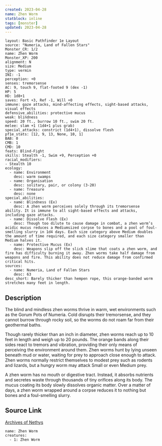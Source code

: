 ```yaml
---
created: 2023-04-28
name: Zhen Worm
statblock: inline
tags: [monster]
updated: 2023-04-28
---
```

```statblock
layout: Basic Pathfinder 1e Layout
source: "Numeria, Land of Fallen Stars"
Monster_CR: 1/2
name: Zhen Worm
Monster_XP: 200
alignment: N
size: Medium
type: vermin
INI: -1
perception: +0
senses: tremorsense
AC: 9, touch 9, flat-footed 9 (dex -1)
HP: 5
HD: 1d8+1
saves: Fort +3, Ref -1, Will +0
immune: gaze attacks, mind-affecting effects, sight-based attacks, visual effects
defensive_abilities: protective mucus
weak: blindness
speed: 20 ft., burrow 10 ft., swim 20 ft.
melee: slam +1 (1d4+1 plus grab)
special_attacks: constrict (1d4+1), dissolve flesh
pf1e_stats: [12, 9, 13, None, 10, 1]
BAB: 0
CMB: 1
CMD: 10
feats: Blind-Fight
skills: Stealth -1, Swim +9, Perception +0
racial_modifiers:
- Stealth 10
ecology:
  - name: Environment
    desc: warm swamps
  - name: Organisation
    desc: solitary, pair, or colony (3-20)
  - name: Treasure
    desc: none
special_abilities:
  - name: Blindness (Ex)
    desc: A zhen worm perceives solely through its tremorsense ability. It is immune to all sight-based effects and attacks, including gaze attacks.
  - name: Dissolve Flesh (Ex)
    desc: Though too dilute to cause damage in combat, a zhen worm’s acidic mucus reduces a Mediumsized corpse to bones and a pool of foul-smelling slurry in 1d4 days. Each size category above Medium doubles the amount of time required, and each size category smaller than Medium halves it.
  - name: Protective Mucus (Ex)
    desc: Weapons slip off the slick slime that coats a zhen worm, and fire has difficulty burning it away. Zhen worms take half damage from weapons and fire. This ability does not reduce damage from confirmed critical hits.
sources:
  - name: Numeria, Land of Fallen Stars
    desc: 63
desc_short: Barely thicker than hempen rope, this orange-banded worm stretches many feet in length.
```
## Description
The blind and mindless zhen worms thrive in warm, wet environments such as the Gorum Pots of Numeria. Cold disrupts their tremorsense, and they cannot burrow through rocky soil, so the worms do not roam far from their geothermal baths.

Though rarely thicker than an inch in diameter, zhen worms reach up to 10 feet in length and weigh up to 20 pounds. The orange bands along their sides react to tremors and vibration, providing their only means of perceiving the environment around them. Zhen worms hunt by lying unseen beneath mud or water, waiting for prey to approach close enough to attack. Zhen worms normally restrict themselves to modest prey such as rodents and lizards, but a hungry worm may attack Small or even Medium prey.

A zhen worm has no mouth or digestive tract. Instead, it absorbs nutrients and secretes waste through thousands of tiny orifices along its body. The mucus coating its body slowly dissolves organic matter. Over a matter of days, a zhen worm wrapped around a corpse reduces it to nothing but bones and a foul-smelling slurry.
## Source Link
[Archives of Nethys](https://aonprd.com/MonsterDisplay.aspx?ItemName=Zhen%20Worm)
```encounter-table
name: Zhen Worm
creatures:
  - 1: Zhen Worm
```
